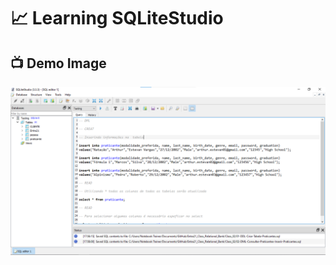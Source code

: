 # 📈 Learning SQLiteStudio

## 📺 Demo Image 

![02](https://github.com/ArthurEstevan/Entra21_Class_Relational_Bank/blob/main/Class_02/02-DML-Consultar-Praticante-E-Inserir-Praticante/2.png)

